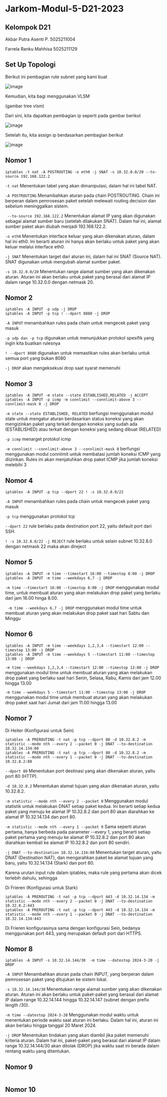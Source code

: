 # Jarkom-Modul-5-D21-2023

## Kelompok D21
Akbar Putra Asenti P. 5025211004

Farrela Ranku Mahhisa 5025211129


## Set Up Topologi

Berikut ini pembagian rute subnet yang kami buat

![image](https://github.com/barpeot/Jarkom-Modul-5-D21-2023/assets/114351382/fbdcac9f-a124-47c0-b813-c34fe9600b51)

Kemudian, kita bagi menggunakan VLSM

(gambar tree vlsm)

Dari sini, kita dapatkan pembagian ip seperti pada gambar berikut

![image](https://github.com/barpeot/Jarkom-Modul-5-D21-2023/assets/114351382/ccc6b1fd-209b-46ab-88ba-862da5836b4e)

Setelah itu, kita assign ip berdasarkan pembagian berikut

![image](https://github.com/barpeot/Jarkom-Modul-5-D21-2023/assets/114351382/40a92d69-40bd-44cd-81e1-36c577058026)


## Nomor 1

```
iptables -t nat -A POSTROUTING -o eth0 -j SNAT -s 10.32.0.0/20 --to-source 192.168.122.2
```

`-t nat` Menentukan tabel yang akan dimanipulasi, dalam hal ini tabel NAT.

`-A POSTROUTING` Menambahkan aturan pada chain POSTROUTING. Chain ini berperan dalam pemrosesan paket setelah melewati routing decision dan sebelum meninggalkan sistem.

` --to-source 192.168.122.2` Menentukan alamat IP yang akan digunakan sebagai alamat sumber baru (setelah dilakukan SNAT). Dalam hal ini, alamat sumber paket akan diubah menjadi 192.168.122.2.

`-o eth0` Menentukan interface keluar yang akan dikenakan aturan, dalam hal ini eth0. Ini berarti aturan ini hanya akan berlaku untuk paket yang akan keluar melalui interface eth0.

`-j SNAT` Menentukan target dari aturan ini, dalam hal ini SNAT (Source NAT). SNAT digunakan untuk mengubah alamat sumber paket.

`-s 10.32.0.0/20` Menentukan range alamat sumber yang akan dikenakan aturan. Aturan ini akan berlaku untuk paket yang berasal dari alamat IP dalam range 10.32.0.0 dengan netmask 20.

## Nomor 2

```
iptables -A INPUT -p udp -j DROP
iptables -A INPUT -p tcp ! --dport 8080 -j DROP
```

`-A INPUT` menambahkan rules pada chain untuk mengecek paket yang masuk

`-p udp dan -p tcp` digunakan untuk menunjukkan protokol spesifik yang ingin kita buatkan rulesnya

`! --dport 8080` digunakan untuk memastikan rules akan berlaku untuk semua port yang bukan 8080

`-j DROP` akan mengeksekusi drop saat syarat memenuhi

## Nomor 3

```
iptables -A INPUT -m state --state ESTABLISHED,RELATED -j ACCEPT
iptables -A INPUT -p icmp -m connlimit --connlimit-above 3 --connlimit-mask 0 -j DROP
```

`-m state --state ESTABLISHED, RELATED` berfungsi menggunakan modul state untuk mengatur aturan berdasarkan status koneksi yang akan mengizinkan paket yang terkait dengan koneksi yang sudah ada (ESTABLISHED) atau terkait dengan koneksi yang sedang dibuat (RELATED)

`-p icmp` menarget protokol icmp

`-m connlimit --connlimit-above 3 --connlimit-mask 0` berfungsi menggunakan modul connlimit untuk membatasi jumlah koneksi ICMP yang diizinkan. Rules ini akan menjatuhkan drop paket ICMP jika jumlah koneksi melebihi 3

## Nomor 4

```
iptables -A INPUT -p tcp --dport 22 ! -s 10.32.8.0/22
```

`-A INPUT` menambahkan rules pada chain untuk mengecek paket yang masuk

`-p tcp` menggunakan protokol tcp

`--dport 22` rule berlaku pada destination port 22, yaitu default port dari SSH.

`! -s 10.32.8.0/22 -j REJECT` rule berlaku untuk selain subnet 10.32.8.0 dengan netmask 22 maka akan direject

## Nomor 5

```
iptables -A INPUT -m time --timestart 16:00 --timestop 8:00 -j DROP
iptables -A INPUT -m time --weekdays 6,7 -j DROP
```

`-m time --timestart 16:00 --timestop 8:00 -j DROP` menggunakan modul time, untuk membuat aturan yang akan melakukan drop paket yang berlaku dari jam 16.00 hinga 8.00. 

` -m time --weekdays 6,7 -j DROP` menggunakan modul time untuk membuat aturan yang akan melakukan drop paket saat hari Sabtu dan Minggu

## Nomor 6

```
iptables -A INPUT -m time --weekdays 1,2,3,4 --timestart 12:00 --timestop 13:00 -j DROP
iptables -A INPUT -m time --weekdays 5 --timestart 11:00 --timestop 13:00 -j DROP
```

`-m time --weekdays 1,2,3,4 --timestart 12:00 --timestop 13:00 -j DROP` menggunakan modul time untuk membuat aturan yang akan melakukan drop paket yang berlaku saat hari Senin, Selasa, Rabu, Kamis dari jam 12.00 hingga 13.00

`-m time --weekdays 5 --timestart 11:00 --timestop 13:00 -j DROP` menggunakan modul time untuk membuat aturan yang akan melakukan drop paket saat hari Jumat dari jam 11.00 hingga 13.00


## Nomor 7

Di Heiter (Konfigurasi untuk Sein)
```
iptables -A PREROUTING -t nat -p tcp --dport 80 -d 10.32.8.2 -m statistic --mode nth --every 2 --packet 0 -j DNAT --to-destination 10.32.14.134:80
iptables -A PREROUTING -t nat -p tcp --dport 80 -d 10.32.8.2 -m statistic --mode nth --every 1 --packet 0 -j DNAT --to-destination 10.32.8.2:80
```

`--dport 80` Menentukan port destinasi yang akan dikenakan aturan, yaitu port 80 (HTTP).

`-d 10.32.8.2` Menentukan alamat tujuan yang akan dikenakan aturan, yaitu 10.32.8.2.

`-m statistic --mode nth --every 2 --packet 0` Menggunakan modul statistik untuk melakukan DNAT setiap paket kedua. Ini berarti setiap kedua paket yang menuju ke alamat IP 10.32.8.2 dan port 80 akan diarahkan ke alamat IP 10.32.14.134 dan port 80.

`-m statistic --mode nth --every 1 --packet 0` Sama seperti aturan pertama, hanya berbeda pada parameter --every 1, yang berarti setiap paket pertama yang menuju ke alamat IP 10.32.8.2 dan port 80 akan diarahkan kembali ke alamat IP 10.32.8.2 dan port 80 sendiri.

`-j DNAT --to-destination 10.32.14.134:80` Menentukan target aturan, yaitu DNAT (Destination NAT), dan mengarahkan paket ke alamat tujuan yang baru, yaitu 10.32.14.134 (Stark) dan port 80.

Karena urutan input rule dalam iptables, maka rule yang pertama akan dicek terlebih dahulu, sehingga 

Di Frieren (Konfigurasi untuk Stark)
```
iptables -A PREROUTING -t nat -p tcp --dport 443 -d 10.32.14.134 -m statistic --mode nth --every 2 --packet 0 -j DNAT --to-destination 10.32.8.2:443
iptables -A PREROUTING -t nat -p tcp --dport 443 -d 10.32.14.134 -m statistic --mode nth --every 1 --packet 0 -j DNAT --to-destination 10.32.14.134:443
```

Di Frieren konfigurasinya sama dengan konfigurasi Sein, bedanya menggunakan port 443, yang merupakan default port dari HTTPS.

## Nomor 8

```
iptables -A INPUT -s 10.32.14.144/30  -m time --datestop 2024-3-20 -j DROP
```

`-A INPUT` Menambahkan aturan pada chain INPUT, yang berperan dalam pemrosesan paket yang ditujukan ke sistem lokal.

`-s 10.32.14.144/30` Menentukan range alamat sumber yang akan dikenakan aturan. Aturan ini akan berlaku untuk paket-paket yang berasal dari alamat IP dalam range 10.32.14.144 hingga 10.32.14.147 (subnet dengan prefix length /30).

`-m time --datestop 2024-3-20` Menggunakan modul waktu untuk menentukan periode waktu saat aturan ini berlaku. Dalam hal ini, aturan ini akan berlaku hingga tanggal 20 Maret 2024.

`-j DROP` Menentukan tindakan yang akan diambil jika paket memenuhi kriteria aturan. Dalam hal ini, paket-paket yang berasal dari alamat IP dalam range 10.32.14.144/30 akan ditolak (DROP) jika waktu saat ini berada dalam rentang waktu yang ditentukan.

## Nomor 9

```

```

## Nomor 10

```

```
